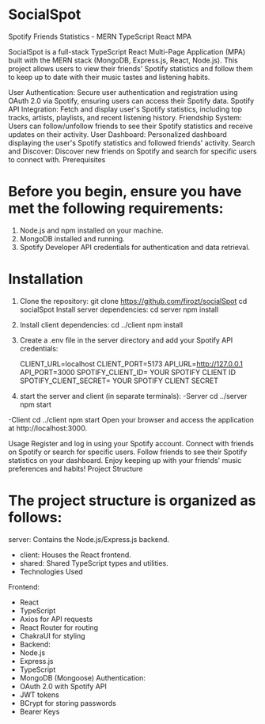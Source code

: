 # SocialSpot

Spotify Friends Statistics - MERN TypeScript React MPA




SocialSpot is a full-stack TypeScript React Multi-Page Application (MPA) built with the MERN stack (MongoDB, Express.js, React, Node.js). This project allows users to view their friends' Spotify statistics and follow them to keep up to date with their music tastes and listening habits.


User Authentication: Secure user authentication and registration using OAuth 2.0 via Spotify, ensuring users can access their Spotify data.
Spotify API Integration: Fetch and display user's Spotify statistics, including top tracks, artists, playlists, and recent listening history.
Friendship System: Users can follow/unfollow friends to see their Spotify statistics and receive updates on their activity.
User Dashboard: Personalized dashboard displaying the user's Spotify statistics and followed friends' activity.
Search and Discover: Discover new friends on Spotify and search for specific users to connect with.
Prerequisites

# Before you begin, ensure you have met the following requirements:

1. Node.js and npm installed on your machine.
2. MongoDB installed and running.
3. Spotify Developer API credentials for authentication and data retrieval.

# Installation

1. Clone the repository:
  git clone https://github.com/firozt/socialSpot
  cd socialSpot
  Install server dependencies:
  cd server
  npm install

2. Install client dependencies:
  cd ../client
  npm install

3.  Create a .env file in the server directory and add your Spotify API credentials:

    CLIENT_URL=localhost
    CLIENT_PORT=5173
    API_URL=http://127.0.0.1
    API_PORT=3000
    SPOTIFY_CLIENT_ID= YOUR SPOTIFY CLIENT ID
    SPOTIFY_CLIENT_SECRET= YOUR SPOTIFY CLIENT SECRET

4.  start the server and client (in separate terminals):
  -Server
  cd ../server
  npm start

  -Client
  cd ../client
  npm start
  Open your browser and access the application at http://localhost:3000.

Usage
Register and log in using your Spotify account.
Connect with friends on Spotify or search for specific users.
Follow friends to see their Spotify statistics on your dashboard.
Enjoy keeping up with your friends' music preferences and habits!
Project Structure

# The project structure is organized as follows:

server: Contains the Node.js/Express.js backend.
+ client: Houses the React frontend.
+ shared: Shared TypeScript types and utilities.
+ Technologies Used

Frontend:
+ React
+ TypeScript
+ Axios for API requests
+ React Router for routing
+ ChakraUI for styling
+ Backend:
+ Node.js
+ Express.js
+ TypeScript
+ MongoDB (Mongoose)
Authentication:
+ OAuth 2.0 with Spotify API
+ JWT tokens
+ BCrypt for storing passwords
+ Bearer Keys


